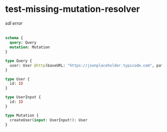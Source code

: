# test-missing-mutation-resolver

###### sdl error

####
```graphql @server
schema {
  query: Query
  mutation: Mutation
}

type Query {
  user: User @http(baseURL: "https://jsonplaceholder.typicode.com", path: "/user/1")
}

type User {
  id: ID
}

type UserInput {
  id: ID
}

type Mutation {
  createUser(input: UserInput!): User
}
```
